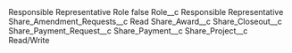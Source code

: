 <?xml version="1.0" encoding="UTF-8"?>
<CustomMetadata xmlns="http://soap.sforce.com/2006/04/metadata" xmlns:xsi="http://www.w3.org/2001/XMLSchema-instance" xmlns:xsd="http://www.w3.org/2001/XMLSchema">
    <label>Responsible Representative Role</label>
    <protected>false</protected>
    <values>
        <field>Role__c</field>
        <value xsi:type="xsd:string">Responsible Representative</value>
    </values>
    <values>
        <field>Share_Amendment_Requests__c</field>
        <value xsi:type="xsd:string">Read</value>
    </values>
    <values>
        <field>Share_Award__c</field>
        <value xsi:nil="true"/>
    </values>
    <values>
        <field>Share_Closeout__c</field>
        <value xsi:nil="true"/>
    </values>
    <values>
        <field>Share_Payment_Request__c</field>
        <value xsi:nil="true"/>
    </values>
    <values>
        <field>Share_Payment__c</field>
        <value xsi:nil="true"/>
    </values>
    <values>
        <field>Share_Project__c</field>
        <value xsi:type="xsd:string">Read/Write</value>
    </values>
</CustomMetadata>
